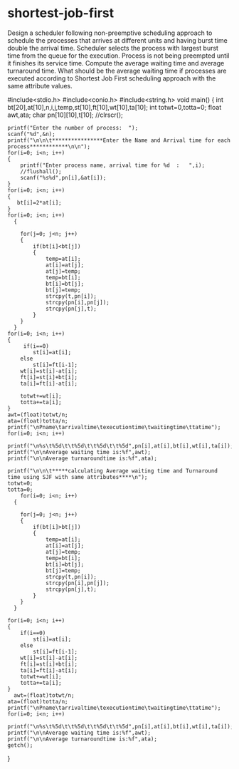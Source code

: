 # shortest-job-first
Design a scheduler following non-preemptive scheduling approach to schedule the
processes that arrives at different units and having burst time double the arrival time. Scheduler
selects the process with largest burst time from the queue for the execution. Process is not being
preempted until it finishes its service time. Compute the average waiting time and average
turnaround time. What should be the average waiting time if processes are executed according to
Shortest Job First scheduling approach with the same attribute values.





#include<stdio.h>
#include<conio.h>
#include<string.h>
void main()
{
    int bt[20],at[10],n,i,j,temp,st[10],ft[10],wt[10],ta[10];
    int totwt=0,totta=0;
    float awt,ata;
    char pn[10][10],t[10];
    //clrscr();
    
    
    printf("Enter the number of process:  ");
    scanf("%d",&n);
    printf("\n\n\t****************Enter the Name and Arrival time for each process************\n\n");
    for(i=0; i<n; i++)
    {
        printf("Enter process name, arrival time for %d  :   ",i);
        //flushall();
        scanf("%s%d",pn[i],&at[i]);
    }
    for(i=0; i<n; i++)
    {
       bt[i]=2*at[i];
    }
    for(i=0; i<n; i++)
      {
	
        for(j=0; j<n; j++)
        {
            if(bt[i]<bt[j])
            {
                temp=at[i];
                at[i]=at[j];
                at[j]=temp;
                temp=bt[i];
                bt[i]=bt[j];
                bt[j]=temp;
                strcpy(t,pn[i]);
                strcpy(pn[i],pn[j]);
                strcpy(pn[j],t);
            }
        }
      }
    for(i=0; i<n; i++)
    {
    	 if(i==0)
            st[i]=at[i];
        else
            st[i]=ft[i-1];
        wt[i]=st[i]-at[i];
        ft[i]=st[i]+bt[i];
        ta[i]=ft[i]-at[i];
       
        totwt+=wt[i];
        totta+=ta[i];
    }
    awt=(float)totwt/n;
    ata=(float)totta/n;
    printf("\nPname\tarrivaltime\texecutiontime\twaitingtime\ttatime");
    for(i=0; i<n; i++)
        printf("\n%s\t%5d\t\t%5d\t\t%5d\t\t%5d",pn[i],at[i],bt[i],wt[i],ta[i]);
    printf("\n\nAverage waiting time is:%f",awt);
    printf("\n\nAverage turnaroundtime is:%f",ata);
    
    printf("\n\n\t*****calculating Average waiting time and Turnaround time using SJF with same attributes****\n");
    totwt=0;
    totta=0;
        for(i=0; i<n; i++)
      {
	
        for(j=0; j<n; j++)
        {
            if(bt[i]>bt[j])
            {
                temp=at[i];
                at[i]=at[j];
                at[j]=temp;
                temp=bt[i];
                bt[i]=bt[j];
                bt[j]=temp;
                strcpy(t,pn[i]);
                strcpy(pn[i],pn[j]);
                strcpy(pn[j],t);
            }
        }
      }
   
    for(i=0; i<n; i++)
    {
        if(i==0)
            st[i]=at[i];
        else
            st[i]=ft[i-1];
        wt[i]=st[i]-at[i];
        ft[i]=st[i]+bt[i];
        ta[i]=ft[i]-at[i];
        totwt+=wt[i];
        totta+=ta[i];
    }
      awt=(float)totwt/n;
    ata=(float)totta/n;
    printf("\nPname\tarrivaltime\texecutiontime\twaitingtime\ttatime");
    for(i=0; i<n; i++)
        printf("\n%s\t%5d\t\t%5d\t\t%5d\t\t%5d",pn[i],at[i],bt[i],wt[i],ta[i]);
    printf("\n\nAverage waiting time is:%f",awt);
    printf("\n\nAverage turnaroundtime is:%f",ata);
    getch();
}
